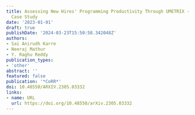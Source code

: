 ```yaml
---
title: Assessing New Hires' Programming Productivity Through UMETRIX - An Industry
  Case Study
date: '2023-01-01'
draft: true
publishDate: '2024-03-23T15:50:58.342048Z'
authors:
- Sai Anirudh Karre
- Neeraj Mathur
- Y. Raghu Reddy
publication_types:
- 'other'
abstract: ''
featured: false
publication: '*CoRR*'
doi: 10.48550/ARXIV.2305.03332
links:
- name: URL
  url: https://doi.org/10.48550/arXiv.2305.03332
---
```


